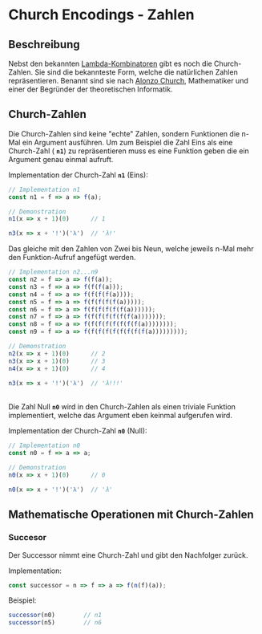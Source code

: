 # Church Encodings - Zahlen

## Beschreibung

Nebst den bekannten [Lambda-Kombinatoren](einfache-kombinatoren.md) gibt es noch die Church-Zahlen. Sie sind die bekannteste Form, welche die natürlichen Zahlen repräsentieren. Benannt sind sie nach [Alonzo Church](https://de.wikipedia.org/wiki/Alonzo_Church), Mathematiker und einer der Begründer der theoretischen Informatik.

## Church-Zahlen

Die Church-Zahlen sind keine "echte" Zahlen, sondern Funktionen die n-Mal ein Argument ausführen. Um zum Beispiel die Zahl Eins als eine Church-Zahl \( **`n1`**\) zu repräsentieren muss es eine Funktion geben die ein Argument genau einmal aufruft. 

Implementation der Church-Zahl  **`n1`**  \(Eins\):

```javascript
// Implementation n1
const n1 = f => a => f(a);

// Demonstration
n1(x => x + 1)(0)      // 1

n3(x => x + '!')('λ')  // 'λ!'
```

Das gleiche mit den Zahlen von Zwei bis Neun, welche jeweils n-Mal mehr den Funktion-Aufruf angefügt werden.

```javascript
// Implementation n2...n9
const n2 = f => a => f(f(a));
const n3 = f => a => f(f(f(a)));
const n4 = f => a => f(f(f(f(a))));
const n5 = f => a => f(f(f(f(f(a)))));
const n6 = f => a => f(f(f(f(f(f(a))))));
const n7 = f => a => f(f(f(f(f(f(f(a)))))));
const n8 = f => a => f(f(f(f(f(f(f(f(a))))))));
const n9 = f => a => f(f(f(f(f(f(f(f(f(a)))))))));

// Demonstration
n2(x => x + 1)(0)      // 2
n3(x => x + 1)(0)      // 3
n4(x => x + 1)(0)      // 4

n3(x => x + '!')('λ')  // 'λ!!!'
```

[  
](https://app.gitbook.com/@mattwolf-corporation/s/ip5-lambda-calculus/~/diff/drafts/-LySdvLY72eVAhh8w8A8/docs/forschungsarbeit-ip5-lambda-kalkuel/einfache-kombinatoren)Die Zahl Null  **`n0`**  wird in den Church-Zahlen als einen triviale Funktion implementiert, welche das Argument eben keinmal aufgerufen wird.

Implementation der Church-Zahl  **`n0`**  \(Null\):

```javascript
// Implementation n0
const n0 = f => a => a;

// Demonstration
n0(x => x + 1)(0)      // 0

n0(x => x + '!')('λ')  // 'λ'
```

## Mathematische Operationen  mit Church-Zahlen

### Succesor

Der Successor nimmt eine Church-Zahl und gibt den Nachfolger zurück.

Implementation:

```javascript
const successor = n => f => a => f(n(f)(a));
```

Beispiel:

```javascript
successor(n0)        // n1
successor(n5)        // n6
```





